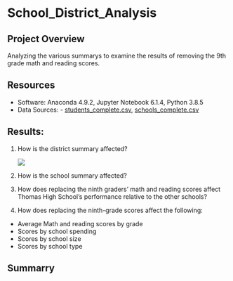 # School_District_Analysis

## Project Overview
Analyzing the various summarys to examine the results of removing the 9th grade math and reading scores.

## Resources 
- Software: Anaconda 4.9.2, Jupyter Notebook 6.1.4, Python 3.8.5
- Data Sources: - [students_complete.csv](resources/students_complete.csv), [schools_complete.csv](resources/schools_complete.csv)


## Results: 

1. How is the district summary affected?
   <p align="left">
   <img src="Resources/district_summary_orginal.PNG">
   </p>
   
2. How is the school summary affected?
3. How does replacing the ninth graders’ math and reading scores affect Thomas High School’s performance relative to the other schools?
4. How does replacing the ninth-grade scores affect the following:
  - Average Math and reading scores by grade
  - Scores by school spending
  - Scores by school size
  - Scores by school type


## Summarry
